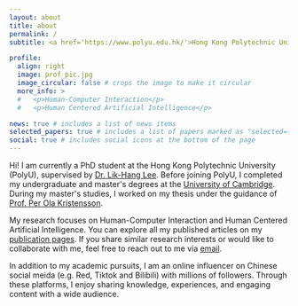 ```yaml
---
layout: about
title: about
permalink: /
subtitle: <a href='https://www.polyu.edu.hk/'>Hong Kong Polytechnic University</a>. Hung Hom, Kowloon, Hong Kong.

profile:
  align: right
  image: prof_pic.jpg
  image_circular: false # crops the image to make it circular
  more_info: >
  #   <p>Human-Computer Interaction</p>
  #   <p>Human Centered Artificial Intelligence</p>

news: true # includes a list of news items
selected_papers: true # includes a list of papers marked as "selected={true}"
social: true # includes social icons at the bottom of the page
---
```


Hi! I am currently a PhD student at the Hong Kong Polytechnic University (PolyU), supervised by [Dr. Lik-Hang Lee](https://www.lhlee.com/). Before joining PolyU, I completed my undergraduate and master's degrees at the [University of Cambridge](https://www.cam.ac.uk/). During my master's studies, I worked on my thesis under the guidance of [Prof. Per Ola Kristensson](https://pokristensson.com/). 

My research focuses on Human-Computer Interaction and Human Centered Artificial Intelligence. You can explore all my published articles on my [publication pages](JingyaoZheng.github.io/publications). If you share similar research interests or would like to collaborate with me, feel free to reach out to me via [email](mailto:info@jyzheng.com).


In addition to my academic pursuits, I am an online influencer on Chinese social meida (e.g. Red, Tiktok and Bilibili) with millions of followers. Through these platforms, I enjoy sharing knowledge, experiences, and engaging content with a wide audience.



